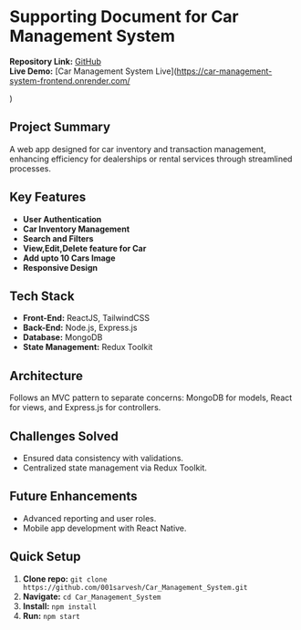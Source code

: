 # Supporting Document for Car Management System

**Repository Link:** [GitHub](https://github.com/001sarvesh/Car_Management_System)  
**Live Demo:** [Car Management System Live](https://car-management-system-frontend.onrender.com/

)  <!-- Replace '#' with your actual live demo link -->

## Project Summary
A web app designed for car inventory and transaction management, enhancing efficiency for dealerships or rental services through streamlined processes.

## Key Features
- **User Authentication**
- **Car Inventory Management**
- **Search and Filters**
- **View,Edit,Delete feature for Car**
- **Add upto 10 Cars Image**
- **Responsive Design**

## Tech Stack
- **Front-End:** ReactJS, TailwindCSS
- **Back-End:** Node.js, Express.js
- **Database:** MongoDB
- **State Management:** Redux Toolkit

## Architecture
Follows an MVC pattern to separate concerns: MongoDB for models, React for views, and Express.js for controllers.

## Challenges Solved
- Ensured data consistency with validations.
- Centralized state management via Redux Toolkit.

## Future Enhancements
- Advanced reporting and user roles.
- Mobile app development with React Native.

## Quick Setup
1. **Clone repo:** `git clone https://github.com/001sarvesh/Car_Management_System.git`
2. **Navigate:** `cd Car_Management_System`
3. **Install:** `npm install`
4. **Run:** `npm start`
